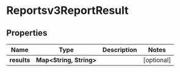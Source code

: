

# Reportsv3ReportResult


## Properties

| Name | Type | Description | Notes |
|------------ | ------------- | ------------- | -------------|
|**results** | **Map&lt;String, String&gt;** |  |  [optional] |



